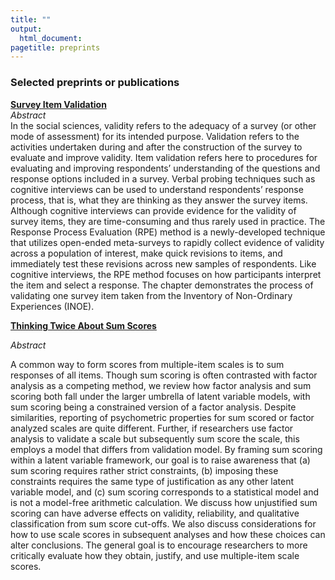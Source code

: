 ```yaml
---
title: ""
output:
  html_document:
pagetitle: preprints
---
```

### Selected preprints or publications

[**Survey Item Validation**](https://www.psyarxiv.com/k27w3/)  
*Abstract*  
In the social sciences, validity refers to the adequacy of a survey (or other mode of assessment) for its intended purpose. Validation refers to the activities undertaken during and after the construction of the survey to evaluate and improve validity. Item validation refers here to procedures for evaluating and improving respondents’ understanding of the questions and response options included in a survey. Verbal probing techniques such as cognitive interviews can be used to understand respondents’ response process, that is, what they are thinking as they answer the survey items. Although cognitive interviews can provide evidence for the validity of survey items, they are time-consuming and thus rarely used in practice. The Response Process Evaluation (RPE) method is a newly-developed technique that utilizes open-ended meta-surveys to rapidly collect evidence of validity across a population of interest, make quick revisions to items, and immediately test these revisions across new samples of respondents. Like cognitive interviews, the RPE method focuses on how participants interpret the item and select a response. The chapter demonstrates the process of validating one survey item taken from the Inventory of Non-Ordinary Experiences (INOE).

[**Thinking Twice About Sum Scores**](https://psyarxiv.com/3wy47/)

*Abstract*

A common way to form scores from multiple-item scales is to sum responses of all items. Though sum scoring is often contrasted with factor analysis as a competing method, we review how factor analysis and sum scoring both fall under the larger umbrella of latent variable models, with sum scoring being a constrained version of a factor analysis. Despite similarities, reporting of psychometric properties for sum scored or factor analyzed scales are quite different. Further, if researchers use factor analysis to validate a scale but subsequently sum score the scale, this employs a model that differs from validation model. By framing sum scoring within a latent variable framework, our goal is to raise awareness that (a) sum scoring requires rather strict constraints, (b) imposing these constraints requires the same type of justification as any other latent variable model, and (c) sum scoring corresponds to a statistical model and is not a model-free arithmetic calculation. We discuss how unjustified sum scoring can have adverse effects on validity, reliability, and qualitative classification from sum score cut-offs. We also discuss considerations for how to use scale scores in subsequent analyses and how these choices can alter conclusions. The general goal is to encourage researchers to more critically evaluate how they obtain, justify, and use multiple-item scale scores.